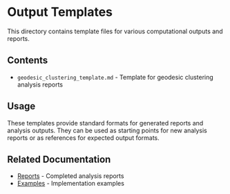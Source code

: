 # Output Templates

This directory contains template files for various computational outputs and reports.

## Contents

- `geodesic_clustering_template.md` - Template for geodesic clustering analysis reports

## Usage

These templates provide standard formats for generated reports and analysis outputs. They can be used as starting points for new analysis reports or as references for expected output formats.

## Related Documentation

- [Reports](../reports/) - Completed analysis reports
- [Examples](../examples/) - Implementation examples